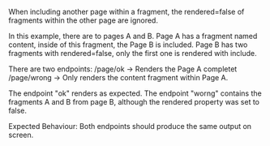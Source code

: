 When including another page within a fragment, the rendered=false of fragments within the other page are ignored.

In this example, there are to pages A and B.
Page A has a fragment named content, inside of this fragment, the Page B is included.
Page B has two fragments with rendered=false, only the first one is rendered with include.

There are two endpoints:
/page/ok -> Renders the Page A completet
/page/wrong -> Only renders the content fragment within Page A.

The endpoint "ok" renders as expected.
The endpoint "worng" contains the fragments A and B from page B, although the rendered property was set to false. 

Expected Behaviour:
Both endpoints should produce the same output on screen. 
